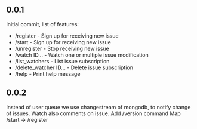 ## 0.0.1

Initial commit, list of features:

* /register - Sign up for receiving new issue
* /start - Sign up for receiving new issue
* /unregister - Stop receiving new issue
* /watch ID... - Watch one or multiple issue modification
* /list_watchers - List issue subscription
* /delete_watcher ID... - Delete issue subscription
* /help - Print help message

## 0.0.2

Instead of user queue we use changestream of mongodb, to notify change of issues.
Watch also comments on issue.
Add /version command
Map /start -> /register
